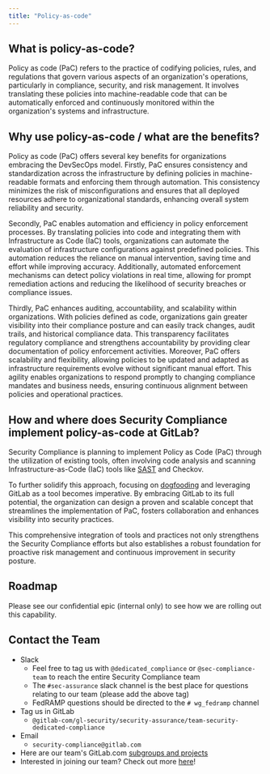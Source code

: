 ```yaml
---
title: "Policy-as-code"
---
```


## What is policy-as-code?

Policy as code (PaC) refers to the practice of codifying policies, rules, and regulations that govern various aspects of an organization's operations, particularly in compliance, security, and risk management. It involves translating these policies into machine-readable code that can be automatically enforced and continuously monitored within the organization's systems and infrastructure.

## Why use policy-as-code / what are the benefits?

Policy as code (PaC) offers several key benefits for organizations embracing the DevSecOps model. Firstly, PaC ensures consistency and standardization across the infrastructure by defining policies in machine-readable formats and enforcing them through automation. This consistency minimizes the risk of misconfigurations and ensures that all deployed resources adhere to organizational standards, enhancing overall system reliability and security.

Secondly, PaC enables automation and efficiency in policy enforcement processes. By translating policies into code and integrating them with Infrastructure as Code (IaC) tools, organizations can automate the evaluation of infrastructure configurations against predefined policies. This automation reduces the reliance on manual intervention, saving time and effort while improving accuracy. Additionally, automated enforcement mechanisms can detect policy violations in real time, allowing for prompt remediation actions and reducing the likelihood of security breaches or compliance issues.

Thirdly, PaC enhances auditing, accountability, and scalability within organizations. With policies defined as code, organizations gain greater visibility into their compliance posture and can easily track changes, audit trails, and historical compliance data. This transparency facilitates regulatory compliance and strengthens accountability by providing clear documentation of policy enforcement activities. Moreover, PaC offers scalability and flexibility, allowing policies to be updated and adapted as infrastructure requirements evolve without significant manual effort. This agility enables organizations to respond promptly to changing compliance mandates and business needs, ensuring continuous alignment between policies and operational practices.

## How and where does Security Compliance implement policy-as-code at GitLab?

Security Compliance is planning to implement Policy as Code (PaC) through the utilization of existing tools, often involving code analysis and scanning Infrastructure-as-Code (IaC) tools like [SAST](https://docs.gitlab.com/ee/user/application_security/sast/) and Checkov.

To further solidify this approach, focusing on [dogfooding](/handbook/values/#dogfooding) and leveraging GitLab as a tool becomes imperative. By embracing GitLab to its full potential, the organization can design a proven and scalable concept that streamlines the implementation of PaC, fosters collaboration and enhances visibility into security practices.

This comprehensive integration of tools and practices not only strengthens the Security Compliance efforts but also establishes a robust foundation for proactive risk management and continuous improvement in security posture.

## Roadmap

Please see our confidential epic (internal only) to see how we are rolling out this capability.

## <i class="fas fa-id-card" style="color:rgb(110,73,203)" aria-hidden="true"></i> Contact the Team

- Slack
  - Feel free to tag us with `@dedicated_compliance` or `@sec-compliance-team` to reach the entire Security Compliance team
  - The `#sec-assurance` slack channel is the best place for questions relating to our team (please add the above tag)
  - FedRAMP questions should be directed to the `# wg_fedramp` channel
- Tag us in GitLab
  - `@gitlab-com/gl-security/security-assurance/team-security-dedicated-compliance`
- Email
  - `security-compliance@gitlab.com`
- Here are our team's GitLab.com [subgroups and projects](https://gitlab.com/gitlab-com/gl-security/security-assurance/security-compliance-commercial-and-dedicated/team-security-dedicated-compliance)
- Interested in joining our team? Check out more [here](/job-families/security/security-assurance-job-family)!

